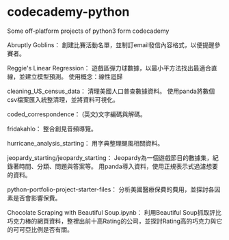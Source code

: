 # codecademy-python
 
Some off-platform projects of python3 form codecademy

Abruptly Goblins：
創建比賽活動名單，並制訂email發信內容格式，以便提醒參賽者。

Reggie's Linear Regression：
遊戲區彈力球數據，以最小平方法找出最適合直線，並建立模型預測。
使用概念：線性迴歸

cleaning_US_census_data：
清理美國人口普查數據資料。
使用panda將數個csv檔案匯入統整清理，並將資料可視化。

coded_correspondence：
(英文)文字編碼與解碼。

fridakahlo：
整合創見音頻導覽。

hurricane_analysis_starting：
用字典整理颶風相關資料。

jeopardy_starting/jeopardy_starting：
Jeopardy為一個遊戲節目的數據集，紀錄著時間、分類、問題與答案等。
用panda導入資料，使用正規表示式過濾想要的資料。

python-portfolio-project-starter-files：
分析美國醫療保費的費用，並探討各因素是否會影響保費。

Chocolate Scraping with Beautiful Soup.ipynb：
利用Beautiful Soup抓取評比巧克力棒的網頁資料，整裡出前十高Rating的公司，並探討Rating高的巧克力與它的可可亞比例是否有關。
